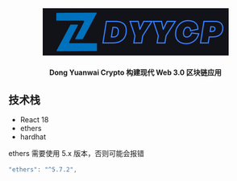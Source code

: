 <div align="center" >
	<img src="./client/images/logo.png" alt="html" />
    	<h4>Dong Yuanwai Crypto 构建现代 Web 3.0 区块链应用</h4>
</div>


## 技术栈
- React 18
- ethers
- hardhat

ethers 需要使用 5.x 版本，否则可能会报错
```js
"ethers": "^5.7.2",
```
